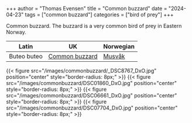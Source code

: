 +++
author = "Thomas Evensen"
title = "Common buzzard"
date = "2024-04-23"
tags = ["common buzzard"]
categories = ["bird of prey"]
+++

Common buzzard. The buzzard is a very common bird of prey in Eastern Norway.

| Latin      | UK | Norwegian |
| --------- |  --------- |    --------- |
| Buteo buteo |  [Common buzzard](https://en.wikipedia.org/wiki/Common_buzzard) |  [Musvåk](https://no.wikipedia.org/wiki/Musv%C3%A5k) |

{{< figure src="/images/commonbuzzard/_DSC8767_DxO.jpg" position="center" style="border-radius: 8px;" >}}
{{< figure src="/images/commonbuzzard/DSC01860_DxO.jpg" position="center" style="border-radius: 8px;" >}}
{{< figure src="/images/commonbuzzard/DSC06661_DxO.jpg" position="center" style="border-radius: 8px;" >}}
{{< figure src="/images/commonbuzzard/DSC07704_DxO.jpg" position="center" style="border-radius: 8px;" >}}
